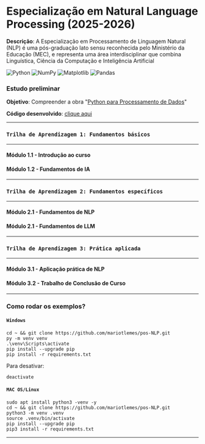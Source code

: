 # Especialização em Natural Language Processing (2025-2026)

**Descrição**: A Especialização em Processamento de Linguagem Natural (NLP) é uma pós-graduação lato sensu reconhecida pelo Ministério da Educação (MEC), e representa uma área interdisciplinar que combina Linguística, Ciência da Computação e Inteligência Artificial

![Python](https://img.shields.io/badge/python-3670A0?style=plastic&logo=python&logoColor=ffdd54)
![NumPy](https://img.shields.io/badge/Numpy-777BB4?style=plastic&logo=numpy&logoColor=red)
![Matplotlib](https://img.shields.io/badge/-Matplotlib-000000?style=plstic&logo=python)
![Pandas](https://img.shields.io/badge/-Pandas-333333?style=plastic&logo=pandas)

### **Estudo preliminar**
**Objetivo**: Compreender a obra "[Python para Processamento de Dados](https://github.com/mariotlemes/pos-NLP/blob/main/livros/1.2.2-python-para-processamento-de-dados.pdf)"

**Código desenvolvido**: [clique aqui](https://github.com/mariotlemes/pos-NLP/blob/main/src/preliminar/python_para_processamento_de_dados.ipynb)

----------------------------------------------------
### `Trilha de Aprendizagem 1: Fundamentos básicos`

----------------------------------------------------

#### Módulo 1.1 - Introdução ao curso

#### Módulo 1.2 - Fundamentos de IA 

----------------------------------------------------

### `Trilha de Aprendizagem 2: Fundamentos específicos`

----------------------------------------------------

#### Módulo 2.1 - Fundamentos de NLP

#### Módulo 2.1 - Fundamentos de LLM

----------------------------------------------------

### `Trilha de Aprendizagem 3: Prática aplicada`

----------------------------------------------------

#### Módulo 3.1 - Aplicação prática de NLP
#### Módulo 3.2 - Trabalho de Conclusão de Curso

----------------------------------------------------

### Como rodar os exemplos?
#### `Windows`
```
cd ~ && git clone https://github.com/mariotlemes/pos-NLP.git
py -m venv venv
.\venv\Scripts\activate
pip install --upgrade pip
pip install -r requirements.txt
```

Para desativar:
```
deactivate
```
#### `MAC OS/Linux`
```
sudo apt install python3 -venv -y
cd ~ && git clone https://github.com/mariotlemes/pos-NLP.git
python3 -m venv .venv
source .venv/bin/activate
pip install --upgrade pip
pip3 install -r requirements.txt
```
----------------------